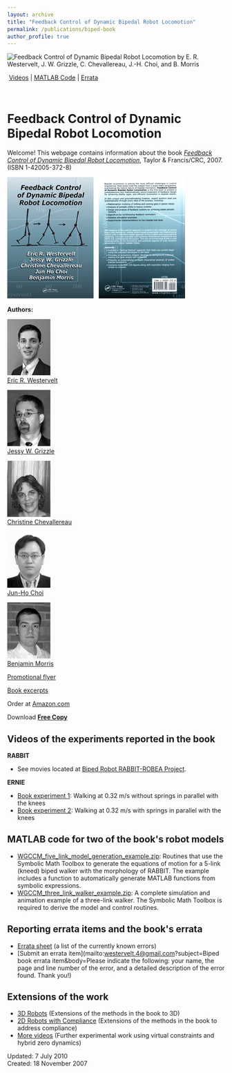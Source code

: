 ```yaml
---
layout: archive
title: "Feedback Control of Dynamic Bipedal Robot Locomotion"
permalink: /publications/biped-book
author_profile: true
---
```


![Feedback Control of Dynamic Bipedal Robot Locomotion by E. R. Westervelt, J. W. Grizzle, C. Chevallereau, J.-H. Choi, and B. Morris](images/biped_book_banner.gif)


 [Videos](#videos) | [MATLAB Code](#code) | [Errata](#errata) 

 

Feedback Control of Dynamic Bipedal Robot Locomotion
====================================================

Welcome! This webpage contains information about the book [_Feedback Control of Dynamic Bipedal Robot Locomotion_](http://www.crcpress.com/shopping_cart/products/product_detail.asp?sku=53728), Taylor & Francis/CRC, 2007. (ISBN 1-42005-372-8)

[![Feedback Control of Dynamic Bipedal Robot Locomotion cover](/images/WGCCM_book_cover_thumb.png)](/images/WGCCM_book_cover.png)   [![Feedback Control of Dynamic Bipedal Robot Locomotion back cover](/images/WGCCM_book_back_cover_thumb.png)](/images/WGCCM_book_back_cover.png)

**Authors:**

[![Eric R. Westervelt](/images/Eric_Westervelt.jpg)  
Eric R. Westervelt](mailto:westervelt.4@gmail.com)

[![Jessy W. Grizzle](/images/Jessy_Grizzle.jpg)  
Jessy W. Grizzle](http://ece.umich.edu/faculty/grizzle/)

[![Christine Chevallereau](/images/Christine_Chevallereau.jpg)  
Christine Chevallereau](http://www.irccyn.ec-nantes.fr/irccyn/d/en/equipes/Robotique/Membres&pid=christin)

[![JunHo Choi](/images/JunHo_Choi.jpg)  
Jun-Ho Choi](mailto:choi.junho@gmail.com)

[![Benjamin Morris](/images/Benjamin_Morris.jpg)  
Benjamin Morris](mailto:morrisbj@umich.edu)

  

[Promotional flyer](/files/Fdbk_Ctrl_of_Dyn_Bipedal_Robot_Locomotion_promo_flyer.pdf)

[Book excerpts](/files/Fdbk_Ctrl_of_Dyn_Bipedal_Robot_Locomotion_excerpts.pdf)

Order at [Amazon.com](http://www.amazon.com/Feedback-Control-Dynamic-Locomotion-Automation/dp/1420053728/ref=sr_11_1/104-9513543-5096704?ie=UTF8&qid=1183729079&sr=11-1)

Download [**Free Copy**](/files/Westervelt_biped_control_book_15_May_2007.pdf)

Videos of the experiments reported in the book
----------------------------------------------

**RABBIT**

*   See movies located at [Biped Robot RABBIT-ROBEA Project](http://robot-rabbit.lag.ensieg.inpg.fr/English/index.php).

**ERNIE**

*   [Book experiment 1](http://websites.umich.edu/~grizzlefacultyafs/vids/ERNIE_biped_control_book_exp_1.wmv): Walking at 0.32 m/s without springs in parallel with the knees
*   [Book experiment 2](http://websites.umich.edu/~grizzlefacultyafs/vids/ERNIE_biped_control_book_exp_2.wmv): Walking at 0.32 m/s with springs in parallel with the knees

MATLAB code for two of the book's robot models
----------------------------------------------

*   [WGCCM\_five\_link\_model\_generation\_example.zip](http://websites.umich.edu/~grizzlefacultyafs/papers/WGCCM_five_link_model_generation_example.zip): Routines that use the Symbolic Math Toolbox to generate the equations of motion for a 5-link (kneed) biped walker with the morphology of RABBIT. The example includes a function to automatically generate MATLAB functions from symbolic expressions.
*   [WGCCM\_three\_link\_walker\_example.zip](http://websites.umich.edu/~grizzlefacultyafs/papers/WGCCM_three_link_walker_example.zip): A complete simulation and animation example of a three-link walker. The Symbolic Math Toolbox is required to derive the model and control routines.

Reporting errata items and the book's errata
--------------------------------------------

*   [Errata sheet](/files/Fdbk_Ctrl_of_Dyn_Bipedal_Robot_Locomotion_errata.pdf) (a list of the currently known errors)
*   [Submit an errata item](mailto:westervelt.4@gmail.com?subject=Biped book errata item&body=Please indicate the following: your name, the page and line number of the error, and a detailed description of the error found.  Thank you!)

Extensions of the work
----------------------

*   [3D Robots](/publications/robotics.html#3D) (Extensions of the methods in the book to 3D)
*   [2D Robots with Compliance](/publications/robotics.html#Compliance) (Extensions of the methods in the book to address compliance)
*   [More videos](http://www.youtube.com/user/DynamicLegLocomotion) (Further experimental work using virtual constraints and hybrid zero dynamics)

Updated: 7 July 2010  
Created: 18 November 2007